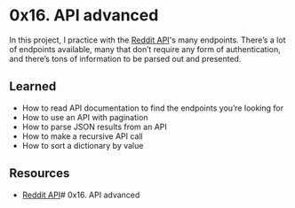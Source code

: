 # 0x16. API advanced
In this project, I practice with the [Reddit API](https://www.reddit.com/dev/api/)'s many endpoints.  There’s a lot of endpoints available, many that don’t require any form of authentication, and there’s tons of information to be parsed out and presented.

## Learned
- How to read API documentation to find the endpoints you’re looking for
- How to use an API with pagination
- How to parse JSON results from an API
- How to make a recursive API call
- How to sort a dictionary by value

## Resources
+ [Reddit API](https://www.reddit.com/dev/api/)# 0x16. API advanced
